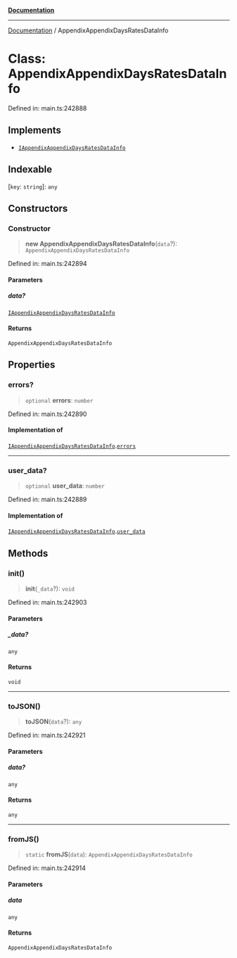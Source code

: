 [**Documentation**](../README.md)

***

[Documentation](../README.md) / AppendixAppendixDaysRatesDataInfo

# Class: AppendixAppendixDaysRatesDataInfo

Defined in: main.ts:242888

## Implements

- [`IAppendixAppendixDaysRatesDataInfo`](../interfaces/IAppendixAppendixDaysRatesDataInfo.md)

## Indexable

\[`key`: `string`\]: `any`

## Constructors

### Constructor

> **new AppendixAppendixDaysRatesDataInfo**(`data`?): `AppendixAppendixDaysRatesDataInfo`

Defined in: main.ts:242894

#### Parameters

##### data?

[`IAppendixAppendixDaysRatesDataInfo`](../interfaces/IAppendixAppendixDaysRatesDataInfo.md)

#### Returns

`AppendixAppendixDaysRatesDataInfo`

## Properties

### errors?

> `optional` **errors**: `number`

Defined in: main.ts:242890

#### Implementation of

[`IAppendixAppendixDaysRatesDataInfo`](../interfaces/IAppendixAppendixDaysRatesDataInfo.md).[`errors`](../interfaces/IAppendixAppendixDaysRatesDataInfo.md#errors)

***

### user\_data?

> `optional` **user\_data**: `number`

Defined in: main.ts:242889

#### Implementation of

[`IAppendixAppendixDaysRatesDataInfo`](../interfaces/IAppendixAppendixDaysRatesDataInfo.md).[`user_data`](../interfaces/IAppendixAppendixDaysRatesDataInfo.md#user_data)

## Methods

### init()

> **init**(`_data`?): `void`

Defined in: main.ts:242903

#### Parameters

##### \_data?

`any`

#### Returns

`void`

***

### toJSON()

> **toJSON**(`data`?): `any`

Defined in: main.ts:242921

#### Parameters

##### data?

`any`

#### Returns

`any`

***

### fromJS()

> `static` **fromJS**(`data`): `AppendixAppendixDaysRatesDataInfo`

Defined in: main.ts:242914

#### Parameters

##### data

`any`

#### Returns

`AppendixAppendixDaysRatesDataInfo`
